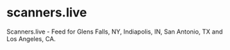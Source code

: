 # scanners.live
Scanners.live - Feed for Glens Falls, NY, Indiapolis, IN, San Antonio, TX and Los Angeles, CA.
